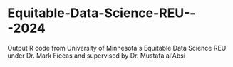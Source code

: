 # Equitable-Data-Science-REU---2024
Output R code from University of Minnesota's Equitable Data Science REU under Dr. Mark Fiecas and supervised by Dr. Mustafa al'Absi
